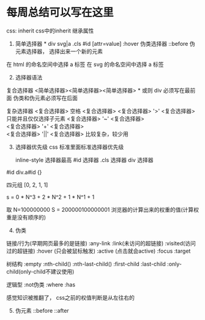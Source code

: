 # 每周总结可以写在这里

css: inherit  css中的inherit 继承属性

1. 简单选择器 
   *
   div svg|a
   .cls
   #id
   [attr=value]
   :hover 伪类选择器
   ::before 伪元素选择器， 选择出来一个新的元素

在 html 的命名空间中选择 a 标签
在 svg 的命名空间中选择 a 标签

2. 选择器语法

复合选择器
<简单选择器><简单选择器><简单选择器> \* 或则 div 必须写在最前面
伪类和伪元素必须写在后面

复杂选择器
<复合选择器> 空格 <复合选择器>
<复合选择器> '>' <复合选择器> 只能并且仅仅选择子元素
<复合选择器> '~' <复合选择器>  
 <复合选择器> '+' <复合选择器>  
 <复合选择器> '||' <复合选择器> 比较复杂，较少用

3. 选择器优先级
   css 标准里面标准选择器优先级

   inline-style 选择器最高
   #id 选择器
   .cls 选择器
   div 选择器

#id div.a#id {}

四元组
[0, 2, 1, 1]

s = 0 * N^3 + 2 * N^2 + 1 * N^1 + 1

取 N=100000000
S = 200000100000001 浏览器的计算出来的权重的值(计算权重是没有顺序的)

4. 伪类

链接/行为(早期网页最多的是链接)
    :any-link
    :link(未访问的超链接) :visited(访问过的超链接)
    :hover (只会被鼠标触发)
    :active (点击就会active)
    :focus
    :target


树结构
    :empty
    :nth-child()
    :nth-last-child()
    :first-child :last-child   :only-child(only-child不建议使用)

逻辑型
    :not伪类
    :where :has


感觉知识被推翻了， css之前的权值判断是从左往右的

5. 伪元素
    ::before
    ::after

